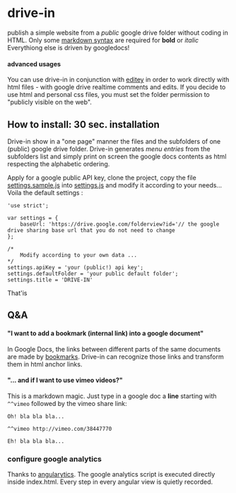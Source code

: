 drive-in
========

publish a simple website from a _public_ google drive folder without coding in HTML.
Only some [markdown syntax](http://daringfireball.net/projects/markdown/syntax) are required for __bold__ or _italic_
Everythiong else is driven by googledocs!


#### advanced usages
You can use drive-in in conjunction with [editey](http://www.editey.com/) in order to work directly with html files - with google drive realtime comments and edits. If you decide to use html and personal css files, you must set the folder permission to "publicly visible on the web". 

## How to install: 30 sec. installation
Drive-in show in a "one page" manner the files and the subfolders of one (public) google drive folder.
Drive-in generates _menu entries_ from the subfolders list and simply print on screen the google docs contents as html respecting the alphabetic ordering.

Apply for a google public API key, clone the project, copy the file [settings.sample.js](http://) into [settings.js](http://example.com/ ) and modify it according to your needs...
Voila the default settings :
	
	'use strict';

	var settings = {
  		baseUrl: 'https://drive.google.com/folderview?id='// the google drive sharing base url that you do not need to change
	};

	/*
	  	Modify according to your own data ...
	*/
	settings.apiKey = 'your (public!) api key';
	settings.defaultFolder = 'your public default folder';
	settings.title = 'DRIVE-IN'

That'is

## Q&A
#### "I want to add a bookmark (internal link) into a google document"
In Google Docs, the links between different parts of the same documents are made by [bookmarks](https://support.google.com/docs/answer/45352?hl=en). Drive-in can recognize those links and transform them in html anchor links.

#### "... and if I want to use vimeo videos?"
This is a markdown magic. Just type in a google doc a __line__ starting with `^^vimeo` followed by the vimeo share link:

	Oh! bla bla bla...
	
	^^vimeo http://vimeo.com/38447770
	
	Eh! bla bla bla...

### configure google analytics
Thanks to [angularytics](https://github.com/mgonto/angularytics). The google analytics script is executed directly inside index.html. Every step in every angular view is quietly recorded.


<!--
#### "How can UI intagrate BIBTEX references?"
There is a bibtex javascript parser for google docs named . -->

